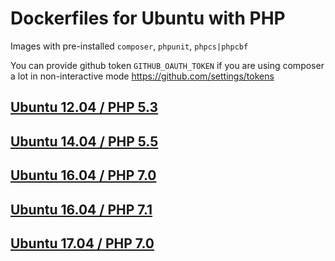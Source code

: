 # Dockerfiles for Ubuntu with PHP

Images with pre-installed `composer`, `phpunit`, `phpcs|phpcbf`

You can provide github token `GITHUB_OAUTH_TOKEN` if you are using
composer a lot in non-interactive mode https://github.com/settings/tokens


## [Ubuntu 12.04 / PHP 5.3](12.04/README.md)


## [Ubuntu 14.04 / PHP 5.5](14.04/README.md)


## [Ubuntu 16.04 / PHP 7.0](16.04/README.md)


## [Ubuntu 16.04 / PHP 7.1](16.04php7.1/README.md)


## [Ubuntu 17.04 / PHP 7.0](17.04/README.md)
